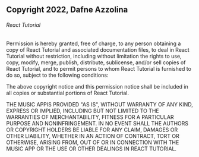 ## Copyright 2022, Dafne Azzolina

###### React Tutorial

Permission is hereby granted, free of charge, to any person obtaining a copy of React Tutorial and associated documentation files, to deal in React Tutorial without restriction, including without limitation the rights to use, copy, modify, merge, publish, distribute, sublicense, and/or sell copies of React Tutorial, and to permit persons to whom React Tutorial is furnished to do so, subject to the following conditions:

The above copyright notice and this permission notice shall be included in all copies or substantial portions of React Tutorial.

THE MUSIC APPIS PROVIDED "AS IS", WITHOUT WARRANTY OF ANY KIND, EXPRESS OR IMPLIED, INCLUDING BUT NOT LIMITED TO THE WARRANTIES OF MERCHANTABILITY, FITNESS FOR A PARTICULAR PURPOSE AND NONINFRINGEMENT. IN NO EVENT SHALL THE AUTHORS OR COPYRIGHT HOLDERS BE LIABLE FOR ANY CLAIM, DAMAGES OR OTHER LIABILITY, WHETHER IN AN ACTION OF CONTRACT, TORT OR OTHERWISE, ARISING FROM, OUT OF OR IN CONNECTION WITH THE MUSIC APP OR THE USE OR OTHER DEALINGS IN REACT TUTORIAL.